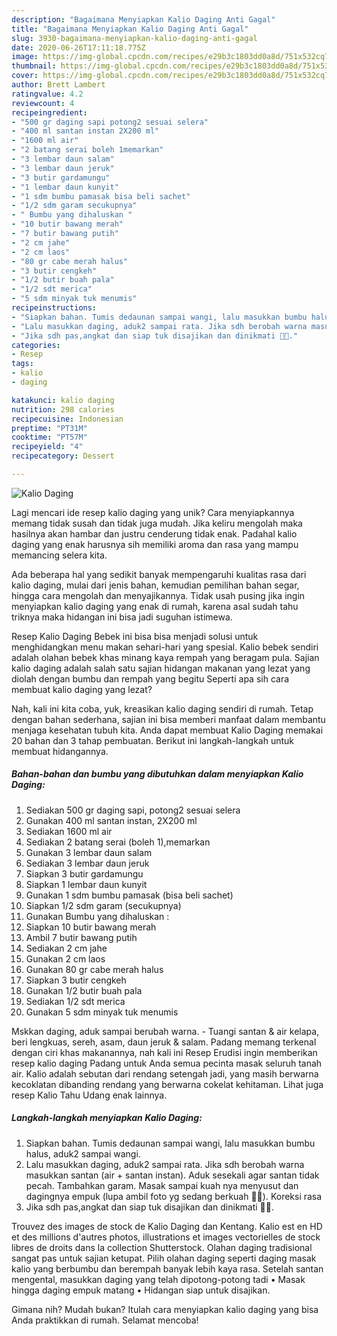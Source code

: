 ```yaml
---
description: "Bagaimana Menyiapkan Kalio Daging Anti Gagal"
title: "Bagaimana Menyiapkan Kalio Daging Anti Gagal"
slug: 3930-bagaimana-menyiapkan-kalio-daging-anti-gagal
date: 2020-06-26T17:11:18.775Z
image: https://img-global.cpcdn.com/recipes/e29b3c1803dd0a8d/751x532cq70/kalio-daging-foto-resep-utama.jpg
thumbnail: https://img-global.cpcdn.com/recipes/e29b3c1803dd0a8d/751x532cq70/kalio-daging-foto-resep-utama.jpg
cover: https://img-global.cpcdn.com/recipes/e29b3c1803dd0a8d/751x532cq70/kalio-daging-foto-resep-utama.jpg
author: Brett Lambert
ratingvalue: 4.2
reviewcount: 4
recipeingredient:
- "500 gr daging sapi potong2 sesuai selera"
- "400 ml santan instan 2X200 ml"
- "1600 ml air"
- "2 batang serai boleh 1memarkan"
- "3 lembar daun salam"
- "3 lembar daun jeruk"
- "3 butir gardamungu"
- "1 lembar daun kunyit"
- "1 sdm bumbu pamasak bisa beli sachet"
- "1/2 sdm garam secukupnya"
- " Bumbu yang dihaluskan "
- "10 butir bawang merah"
- "7 butir bawang putih"
- "2 cm jahe"
- "2 cm laos"
- "80 gr cabe merah halus"
- "3 butir cengkeh"
- "1/2 butir buah pala"
- "1/2 sdt merica"
- "5 sdm minyak tuk menumis"
recipeinstructions:
- "Siapkan bahan. Tumis dedaunan sampai wangi, lalu masukkan bumbu halus, aduk2 sampai wangi."
- "Lalu masukkan daging, aduk2 sampai rata. Jika sdh berobah warna masukkan santan (air + santan instan). Aduk sesekali agar santan tidak pecah. Tambahkan garam. Masak sampai kuah nya menyusut dan dagingnya empuk (lupa ambil foto yg sedang berkuah 🙈🙈). Koreksi rasa"
- "Jika sdh pas,angkat dan siap tuk disajikan dan dinikmati 💖💖."
categories:
- Resep
tags:
- kalio
- daging

katakunci: kalio daging 
nutrition: 298 calories
recipecuisine: Indonesian
preptime: "PT31M"
cooktime: "PT57M"
recipeyield: "4"
recipecategory: Dessert

---
```



![Kalio Daging](https://img-global.cpcdn.com/recipes/e29b3c1803dd0a8d/751x532cq70/kalio-daging-foto-resep-utama.jpg)

Lagi mencari ide resep kalio daging yang unik? Cara menyiapkannya memang tidak susah dan tidak juga mudah. Jika keliru mengolah maka hasilnya akan hambar dan justru cenderung tidak enak. Padahal kalio daging yang enak harusnya sih memiliki aroma dan rasa yang mampu memancing selera kita.

Ada beberapa hal yang sedikit banyak mempengaruhi kualitas rasa dari kalio daging, mulai dari jenis bahan, kemudian pemilihan bahan segar, hingga cara mengolah dan menyajikannya. Tidak usah pusing jika ingin menyiapkan kalio daging yang enak di rumah, karena asal sudah tahu triknya maka hidangan ini bisa jadi suguhan istimewa.

Resep Kalio Daging Bebek ini bisa bisa menjadi solusi untuk menghidangkan menu makan sehari-hari yang spesial. Kalio bebek sendiri adalah olahan bebek khas minang kaya rempah yang beragam pula. Sajian kalio daging adalah salah satu sajian hidangan makanan yang lezat yang diolah dengan bumbu dan rempah yang begitu Seperti apa sih cara membuat kalio daging yang lezat?


Nah, kali ini kita coba, yuk, kreasikan kalio daging sendiri di rumah. Tetap dengan bahan sederhana, sajian ini bisa memberi manfaat dalam membantu menjaga kesehatan tubuh kita. Anda dapat membuat Kalio Daging memakai 20 bahan dan 3 tahap pembuatan. Berikut ini langkah-langkah untuk membuat hidangannya.

<!--inarticleads1-->

##### Bahan-bahan dan bumbu yang dibutuhkan dalam menyiapkan Kalio Daging:

1. Sediakan 500 gr daging sapi, potong2 sesuai selera
1. Gunakan 400 ml santan instan, 2X200 ml
1. Sediakan 1600 ml air
1. Sediakan 2 batang serai (boleh 1),memarkan
1. Gunakan 3 lembar daun salam
1. Sediakan 3 lembar daun jeruk
1. Siapkan 3 butir gardamungu
1. Siapkan 1 lembar daun kunyit
1. Gunakan 1 sdm bumbu pamasak (bisa beli sachet)
1. Siapkan 1/2 sdm garam (secukupnya)
1. Gunakan  Bumbu yang dihaluskan :
1. Siapkan 10 butir bawang merah
1. Ambil 7 butir bawang putih
1. Sediakan 2 cm jahe
1. Gunakan 2 cm laos
1. Gunakan 80 gr cabe merah halus
1. Siapkan 3 butir cengkeh
1. Gunakan 1/2 butir buah pala
1. Sediakan 1/2 sdt merica
1. Gunakan 5 sdm minyak tuk menumis


Mskkan daging, aduk sampai berubah warna. - Tuangi santan &amp; air kelapa, beri lengkuas, sereh, asam, daun jeruk &amp; salam. Padang memang terkenal dengan ciri khas makanannya, nah kali ini Resep Erudisi ingin memberikan resep kalio daging Padang untuk Anda semua pecinta masak seluruh tanah air. Kalio adalah sebutan dari rendang setengah jadi, yang masih berwarna kecoklatan dibanding rendang yang berwarna cokelat kehitaman. Lihat juga resep Kalio Tahu Udang enak lainnya. 

<!--inarticleads2-->

##### Langkah-langkah menyiapkan Kalio Daging:

1. Siapkan bahan. Tumis dedaunan sampai wangi, lalu masukkan bumbu halus, aduk2 sampai wangi.
1. Lalu masukkan daging, aduk2 sampai rata. Jika sdh berobah warna masukkan santan (air + santan instan). Aduk sesekali agar santan tidak pecah. Tambahkan garam. Masak sampai kuah nya menyusut dan dagingnya empuk (lupa ambil foto yg sedang berkuah 🙈🙈). Koreksi rasa
1. Jika sdh pas,angkat dan siap tuk disajikan dan dinikmati 💖💖.


Trouvez des images de stock de Kalio Daging dan Kentang. Kalio est en HD et des millions d&#39;autres photos, illustrations et images vectorielles de stock libres de droits dans la collection Shutterstock. Olahan daging tradisional sangat pas untuk sajian ketupat. Pilih olahan daging seperti daging masak kalio yang berbumbu dan berempah banyak lebih kaya rasa. Setelah santan mengental, masukkan daging yang telah dipotong-potong tadi • Masak hingga daging empuk matang • Hidangan siap untuk disajikan. 

Gimana nih? Mudah bukan? Itulah cara menyiapkan kalio daging yang bisa Anda praktikkan di rumah. Selamat mencoba!
